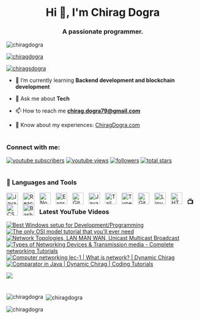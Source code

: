 <h1 align="center">Hi 👋, I'm Chirag Dogra</h1>
<h3 align="center">A passionate programmer.</h3>

<p align="left"> <img src="https://komarev.com/ghpvc/?username=chiragdogra&label=Profile%20views&color=0e75b6&style=flat" alt="chiragdogra" /> </p>

<p align="left"> <a href="https://github.com/ryo-ma/github-profile-trophy"><img src="https://github-profile-trophy.vercel.app/?username=chiragdogra" alt="chiragdogra" /></a> </p>

<p align="left"> <a href="https://twitter.com/chiragsdogra" target="blank"><img src="https://img.shields.io/twitter/follow/chiragsdogra?logo=twitter&style=for-the-badge" alt="chiragsdogra" /></a> </p>

- 🌱 I’m currently learning **Backend development and blockchain development**

- 💬 Ask me about **Tech**

- 📫 How to reach me **chirag.dogra79@gmail.com**

- 📄 Know about my experiences: <a href="https://ChiragDogra.com" target="_blank" rel="noopener noreferrer">ChiragDogra.com</a>

#



###

<h3 align="left">Connect with me:</h3>
  <p align="left">
      <a href="https://www.youtube.com/@chiragsinghdogra">
         <img alt="youtube subscribers" title="Subscribe to my YouTube channel" src="https://custom-icon-badges.demolab.com/youtube/channel/subscribers/UCbqm9I776RJbuYFOaUjMPXA?color=%23E05D44&label=SUBSCRIBE&logo=video&logoColor=white&style=for-the-badge&labelColor=CE4630"/></a> 
      <a href="https://www.youtube.com/c/fknight">
         <img alt="youtube views" title="YouTube views" src="https://custom-icon-badges.demolab.com/youtube/channel/views/UCbqm9I776RJbuYFOaUjMPXA?color=%23E1AD0E&logo=eye&logoColor=white&style=for-the-badge&labelColor=C79600"/></a> 
      <a href="https://github.com/ChiragDogra?tab=followers">
         <img alt="followers" title="Follow me on Github" src="https://custom-icon-badges.demolab.com/github/followers/ChiragDogra?color=236ad3&labelColor=1155ba&style=for-the-badge&logo=person-add&label=Follow&logoColor=white"/></a>
      <a href="https://github.com/ChiragDogra?tab=repositories&sort=stargazers">
         <img alt="total stars" title="Total stars on GitHub" src="https://custom-icon-badges.demolab.com/github/stars/ChiragDogra?color=55960c&style=for-the-badge&labelColor=488207&logo=star"/></a>
   </p>
   
#



### 🧰 Languages and Tools

<p align="left">
  <img align="left" alt="JavaScript" width="30px" style="padding-right:10px;" src="https://cdn.jsdelivr.net/gh/devicons/devicon/icons/javascript/javascript-plain.svg" />
<img align="left" alt="React" width="30px" style="padding-right:10px;" src="https://cdn.jsdelivr.net/gh/devicons/devicon/icons/react/react-original.svg" />
<img align="left" alt="NodeJS" width="30px" style="padding-right:10px;" src="https://cdn.jsdelivr.net/gh/devicons/devicon/icons/nodejs/nodejs-original.svg" />
<img align="left" alt="Express" width="30px" style="padding-right:10px;"src="https://cdn.jsdelivr.net/gh/devicons/devicon/icons/express/express-original.svg"/>
<img align="left" alt="GitHub" width="30px" style="padding-right:10px;" src="https://cdn.jsdelivr.net/gh/devicons/devicon/icons/github/github-original.svg" />
<img align="left" alt="Java" width="30px" style="padding-right:10px;" src="https://cdn.jsdelivr.net/gh/devicons/devicon/icons/java/java-original.svg"/>
<img align="left" alt="Tailwind" width="30px" style="padding-right:10px;" src="https://cdn.jsdelivr.net/gh/devicons/devicon/icons/tailwindcss/tailwindcss-plain.svg" />
<img align="left" alt="TypeScript" width="30px" style="padding-right:10px;" src="https://cdn.jsdelivr.net/gh/devicons/devicon/icons/typescript/typescript-plain.svg" />
<!-- <img align="left" alt="Angular" width="30px" style="padding-right:10px;" src="https://cdn.jsdelivr.net/gh/devicons/devicon/icons/angularjs/angularjs-plain.svg" /> -->
<img align="left" alt="Git" width="30px" style="padding-right:10px;" src="https://cdn.jsdelivr.net/gh/devicons/devicon/icons/git/git-original.svg" />
<img align="left" alt="Linux" width="30px" style="padding-right:10px;" src="https://cdn.jsdelivr.net/gh/devicons/devicon/icons/linux/linux-original.svg" />
<img align="left" alt="HTML" width="30px" style="padding-right:10px;" src="https://cdn.jsdelivr.net/gh/devicons/devicon/icons/html5/html5-plain.svg" />
<img align="left" alt="CSS" width="30px" style="padding-right:10px;" src="https://cdn.jsdelivr.net/gh/devicons/devicon/icons/css3/css3-plain.svg" />
<img align="left" alt="Bash" width="30px" style="padding-right:10px;" src="https://cdn.jsdelivr.net/gh/devicons/devicon/icons/bash/bash-original.svg" />
  
</p>




##




##



### 📺 Latest YouTube Videos

<!-- BEGIN YOUTUBE-CARDS -->
[![Best Windows setup for Development/Programming](https://ytcards.demolab.com/?id=_NJVtJjp7MI&title=Best+Windows+setup+for+Development%2FProgramming&lang=en&timestamp=1681795807&background_color=%230d1117&title_color=%23ffffff&stats_color=%23dedede&width=250 "Best Windows setup for Development/Programming")](https://www.youtube.com/watch?v=_NJVtJjp7MI)
[![The only OSI model tutorial that you'll ever need](https://ytcards.demolab.com/?id=EC8jvvzrtAk&title=The+only+OSI+model+tutorial+that+you%27ll+ever+need&lang=en&timestamp=1676661967&background_color=%230d1117&title_color=%23ffffff&stats_color=%23dedede&width=250 "The only OSI model tutorial that you'll ever need")](https://www.youtube.com/watch?v=EC8jvvzrtAk)
[![Network Topologies, LAN MAN WAN, Unicast Multicast Broadcast](https://ytcards.demolab.com/?id=fWSiF0sSkpI&title=Network+Topologies%2C+LAN+MAN+WAN%2C+Unicast+Multicast+Broadcast&lang=en&timestamp=1675621841&background_color=%230d1117&title_color=%23ffffff&stats_color=%23dedede&width=250 "Network Topologies, LAN MAN WAN, Unicast Multicast Broadcast")](https://www.youtube.com/watch?v=fWSiF0sSkpI)
[![Types of Networking Devices & Transmission media - Complete networking Tutorials](https://ytcards.demolab.com/?id=44p8lvhdfbA&title=Types+of+Networking+Devices+%26+Transmission+media+-+Complete+networking+Tutorials&lang=en&timestamp=1675013412&background_color=%230d1117&title_color=%23ffffff&stats_color=%23dedede&width=250 "Types of Networking Devices & Transmission media - Complete networking Tutorials")](https://www.youtube.com/watch?v=44p8lvhdfbA)
[![Computer networking lec-1 | What is network? | Dynamic Chirag](https://ytcards.demolab.com/?id=oY3I3X2qZ-4&title=Computer+networking+lec-1+%7C+What+is+network%3F+%7C+Dynamic+Chirag&lang=en&timestamp=1674404949&background_color=%230d1117&title_color=%23ffffff&stats_color=%23dedede&width=250 "Computer networking lec-1 | What is network? | Dynamic Chirag")](https://www.youtube.com/watch?v=oY3I3X2qZ-4)
[![Comparator in Java | Dynamic Chirag | Coding Tutorials](https://ytcards.demolab.com/?id=Nba3XN3xdLU&title=Comparator+in+Java+%7C+Dynamic+Chirag+%7C+Coding+Tutorials&lang=en&timestamp=1673891793&background_color=%230d1117&title_color=%23ffffff&stats_color=%23dedede&width=250 "Comparator in Java | Dynamic Chirag | Coding Tutorials")](https://www.youtube.com/watch?v=Nba3XN3xdLU)
<!-- END YOUTUBE-CARDS -->

[<img src="https://custom-icon-badges.demolab.com/badge/-Subscribe%20For%20More-red?style=for-the-badge&logo=video&logoColor=white"/>](https://www.youtube.com/channel/UCbqm9I776RJbuYFOaUjMPXA)

#


#
####

<p><img align="left" src="https://github-readme-stats.vercel.app/api/top-langs?username=chiragdogra&show_icons=true&locale=en&layout=compact" alt="chiragdogra" /></p>

<p>&nbsp;<img align="center" src="https://github-readme-stats.vercel.app/api?username=chiragdogra&show_icons=true&locale=en" alt="chiragdogra" /></p>

<p><img align="center" src="https://github-readme-streak-stats.herokuapp.com/?user=chiragdogra&" alt="chiragdogra" /></p>
